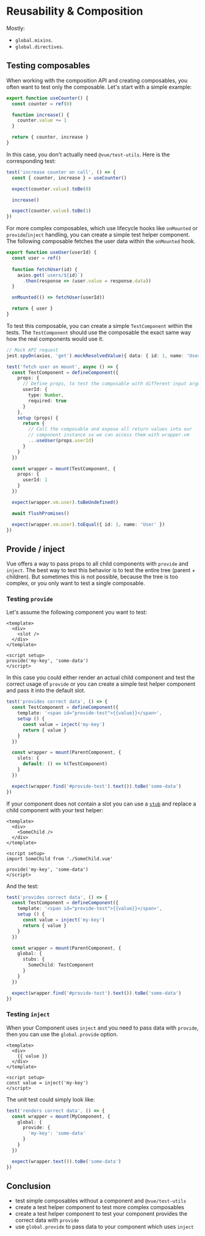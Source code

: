 # Reusability & Composition

Mostly:

- `global.mixins`.
- `global.directives`.

## Testing composables

When working with the composition API and creating composables, you often want to test only the composable. Let's start
with a simple example:

```typescript
export function useCounter() {
  const counter = ref(0)

  function increase() {
    counter.value += 1
  }

  return { counter, increase }
}
```

In this case, you don't actually need `@vue/test-utils`. Here is the corresponding test:

```typescript
test('increase counter on call', () => {
  const { counter, increase } = useCounter()

  expect(counter.value).toBe(0)

  increase()

  expect(counter.value).toBe(1)
})
```

For more complex composables, which use lifecycle hooks like `onMounted` or `provide`/`inject` handling, you can create
a simple test helper component. The following composable fetches the user data within the `onMounted` hook.

```typescript
export function useUser(userId) {
  const user = ref()
  
  function fetchUser(id) {
    axios.get(`users/${id}`)
      .then(response => (user.value = response.data))
  }

  onMounted(() => fetchUser(userId))

  return { user }
}
```

To test this composable, you can create a simple `TestComponent` within the tests. The `TestComponent` should use the
composable the exact same way how the real components would use it.

```typescript
// Mock API request
jest.spyOn(axios, 'get').mockResolvedValue({ data: { id: 1, name: 'User' } })

test('fetch user on mount', async () => {
  const TestComponent = defineComponent({
    props: {
      // Define props, to test the composable with different input arguments
      userId: {
        type: Number,
        required: true
      }
    },
    setup (props) {
      return {
        // Call the composable and expose all return values into our
        // component instance so we can access them with wrapper.vm
        ...useUser(props.userId)
      }
    }
  })

  const wrapper = mount(TestComponent, {
    props: {
      userId: 1
    }
  })

  expect(wrapper.vm.user).toBeUndefined()

  await flushPromises()

  expect(wrapper.vm.user).toEqual({ id: 1, name: 'User' })
})
```

## Provide / inject

Vue offers a way to pass props to all child components with `provide` and `inject`. The best way to test this behavior
is to test the entire tree (parent + children). But sometimes this is not possible, because the tree is too complex, or
you only want to test a single composable.

### Testing `provide`

Let's assume the following component you want to test:
```vue
<template>
  <div>
    <slot />
  </div>
</template>

<script setup>
provide('my-key', 'some-data')
</script>
```

In this case you could either render an actual child component and test the correct usage of `provide` or you can create
a simple test helper component and pass it into the default slot. 

```typescript
test('provides correct data', () => {
  const TestComponent = defineComponent({
    template: '<span id="provide-test">{{value}}</span>',
    setup () {
      const value = inject('my-key')
      return { value }
    }
  })

  const wrapper = mount(ParentComponent, {
    slots: {
      default: () => h(TestComponent)
    }
  })

  expect(wrapper.find('#provide-test').text()).toBe('some-data')
})
```

If your component does not contain a slot you can use a [`stub`](./stubs-shallow-mount.md#stubbing-a-single-child-component)
and replace a child component with your test helper:

```vue
<template>
  <div>
    <SomeChild />
  </div>
</template>

<script setup>
import SomeChild from './SomeChild.vue'

provide('my-key', 'some-data')
</script>
```

And the test:

```typescript
test('provides correct data', () => {
  const TestComponent = defineComponent({
    template: '<span id="provide-test">{{value}}</span>',
    setup () {
      const value = inject('my-key')
      return { value }
    }
  })

  const wrapper = mount(ParentComponent, {
    global: {
      stubs: {
        SomeChild: TestComponent
      }
    }
  })

  expect(wrapper.find('#provide-test').text()).toBe('some-data')
})
```

### Testing `inject`

When your Component uses `inject` and you need to pass data with `provide`, then you can use the `global.provide` option.

```vue
<template>
  <div>
    {{ value }}
  </div>
</template>

<script setup>
const value = inject('my-key')
</script>
```

The unit test could simply look like: 

```typescript
test('renders correct data', () => {
  const wrapper = mount(MyComponent, {
    global: {
      provide: {
        'my-key': 'some-data'
      }
    }
  })

  expect(wrapper.text()).toBe('some-data')
})
```

## Conclusion

- test simple composables without a component and `@vue/test-utils`
- create a test helper component to test more complex composables
- create a test helper component to test your component provides the correct data with `provide`
- use `global.provide` to pass data to your component which uses `inject`

